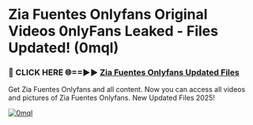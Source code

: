 # Zia Fuentes Onlyfans Original Videos 0nlyFans Leaked - Files Updated! (0mql)

<h3>🔴 CLICK HERE 🌐==►► <a href="https://tinyurl.com/x26r9saj" rel="nofollow">Zia Fuentes Onlyfans Updated Files</a></h3>

Get Zia Fuentes Onlyfans and all content. Now you can access all videos and pictures of Zia Fuentes Onlyfans. New Updated Files 2025!

[![0mql](https://i.imgur.com/LkgZPqh.gif)](https://tinyurl.com/x26r9saj)

